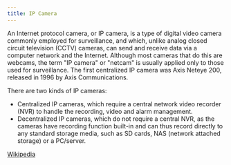 ```yaml
---
title: IP Camera
---
```


An Internet protocol camera, or IP camera, is a type of digital video camera commonly employed for surveillance, and which, unlike analog
closed circuit television (CCTV) cameras, can send and receive data via a computer network and the Internet. Although most cameras that do
this are webcams, the term "IP camera" or "netcam" is usually applied only to those used for surveillance. The first centralized IP camera
was Axis Neteye 200, released in 1996 by Axis Communications.  

There are two kinds of IP cameras:  

- Centralized IP cameras, which require a central network video recorder (NVR) to handle the recording, video and alarm management.  
- Decentralized IP cameras, which do not require a central NVR, as the cameras have recording function built-in and can thus record
  directly to any standard storage media, such as SD cards, NAS (network attached storage) or a PC/server.

<a href="https://en.wikipedia.org/wiki/IP_camera" target="_blank">Wikipedia</a>